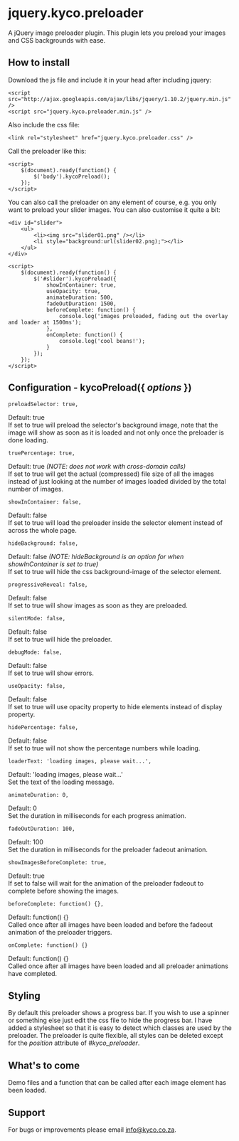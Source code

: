 jquery.kyco.preloader
=====================

A jQuery image preloader plugin. This plugin lets you preload your images and CSS backgrounds with ease.


How to install
--------------

Download the js file and include it in your head after including jquery:

    <script src="http://ajax.googleapis.com/ajax/libs/jquery/1.10.2/jquery.min.js" />
    <script src="jquery.kyco.preloader.min.js" />

Also include the css file:

    <link rel="stylesheet" href="jquery.kyco.preloader.css" />

Call the preloader like this:

    <script>
        $(document).ready(function() {
            $('body').kycoPreload();
        });
    </script>

You can also call the preloader on any element of course, e.g. you only want to preload
your slider images. You can also customise it quite a bit:

    <div id="slider">
        <ul>
            <li><img src="slider01.png" /></li>
            <li style="background:url(slider02.png);"></li>
        </ul>
    </div>

    <script>
        $(document).ready(function() {
            $('#slider').kycoPreload({
                showInContainer: true,
                useOpacity: true,
                animateDuration: 500,
                fadeOutDuration: 1500,
                beforeComplete: function() {
                    console.log('images preloaded, fading out the overlay and loader at 1500ms');
                },
                onComplete: function() {
                    console.log('cool beans!');
                }
            });
        });
    </script>


Configuration - kycoPreload({ <em>options</em> })
-------------------------------------------------

    preloadSelector: true,

Default: true  
If set to true will preload the selector's background image, note that the image will show
as soon as it is loaded and not only once the preloader is done loading.

    truePercentage: true,

Default: true *(NOTE: does not work with cross-domain calls)*  
If set to true will get the actual (compressed) file size of all the images instead of just looking
at the number of images loaded divided by the total number of images.

    showInContainer: false,

Default: false  
If set to true will load the preloader inside the selector element instead of across the whole page.


    hideBackground: false,

Default: false *(NOTE: hideBackground is an option for when showInContainer is set to true)*  
If set to true will hide the css background-image of the selector element.

    progressiveReveal: false,

Default: false  
If set to true will show images as soon as they are preloaded.

    silentMode: false,

Default: false  
If set to true will hide the preloader.

    debugMode: false,

Default: false  
If set to true will show errors.

    useOpacity: false,

Default: false  
If set to true will use opacity property to hide elements instead of display property.

    hidePercentage: false,

Default: false  
If set to true will not show the percentage numbers while loading.

    loaderText: 'loading images, please wait...',

Default: 'loading images, please wait...'  
Set the text of the loading message.

    animateDuration: 0,

Default: 0  
Set the duration in milliseconds for each progress animation.

    fadeOutDuration: 100,

Default: 100  
Set the duration in milliseconds for the preloader fadeout animation.

    showImagesBeforeComplete: true,

Default: true  
If set to false will wait for the animation of the preloader fadeout to complete before showing the images.

    beforeComplete: function() {},

Default: function() {}  
Called once after all images have been loaded and before the fadeout animation of the preloader triggers.

    onComplete: function() {}

Default: function() {}  
Called once after all images have been loaded and all preloader animations have completed.


Styling
-------

By default this preloader shows a progress bar. If you wish to use a spinner or something else
just edit the css file to hide the progress bar. I have added a stylesheet so that it is easy to 
detect which classes are used by the preloader. The preloader is quite flexible, all styles can 
be deleted except for the *position* attribute of *#kyco_preloader*.


What's to come
--------------

Demo files and a function that can be called after each image element has been loaded.


Support
-------

For bugs or improvements please email info@kyco.co.za.